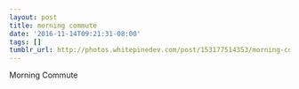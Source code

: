 ```yaml
---
layout: post
title: morning commute
date: '2016-11-14T09:21:31-08:00'
tags: []
tumblr_url: http://photos.whitepinedev.com/post/153177514353/morning-commute
---
```

Morning Commute
